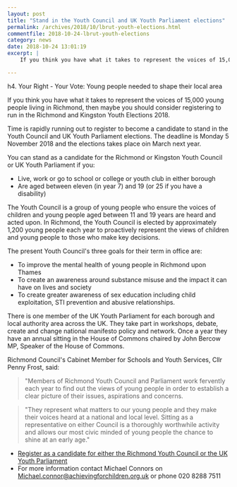 ```yaml
---
layout: post
title: "Stand in the Youth Council and UK Youth Parliament elections"
permalink: /archives/2018/10/lbrut-youth-elections.html
commentfile: 2018-10-24-lbrut-youth-elections
category: news
date: 2018-10-24 13:01:19
excerpt: |
    If you think you have what it takes to represent the voices of 15,000 young people living in Richmond, then maybe you should consider registering to run in the Richmond and Kingston Youth Elections 2018.

---
```

h4. Your Right - Your Vote: Young people needed to shape their local area

If you think you have what it takes to represent the voices of 15,000 young people living in Richmond, then maybe you should consider registering to run in the Richmond and Kingston Youth Elections 2018.

Time is rapidly running out to register to become a candidate to stand in the Youth Council and UK Youth Parliament elections. The deadline is Monday 5 November 2018 and the elections takes place o​in March next year.

You can stand as a candidate for the Richmond or Kingston Youth Council or ​UK ​Youth Parliament if you:

* Live, work or go to school or college or youth club in either borough
* Are aged between eleven (in year 7) and 19 (or 25 if you have a disability)

The​ Youth Council is a group of young people who ensure the voices of children and young people aged between 11 and 19 years are heard and acted upon. In Richmond, the Youth Council is elected by approximately 1,200 young people each year to proactively represent the views of children and young people to those who make key decisions.

The present ​Youth Council's three goals for their term in office are:

* To improve the mental health of young people in Richmond upon Thames
* To create an awareness around substance misuse and the impact it can have on lives and society
* To create greater awareness of sex education including child exploitation, STI prevention and abusive relationships.

There is one member of the UK Youth Parliament for each borough and local authority area across the UK. They take part in workshops, debate, create and change national manifesto policy and network. Once a year they have an annual sitting in the House of Commons chaired by John Bercow MP, Speaker of the House of Commons.

Richmond Council's Cabinet Member for Schools and Youth Services, Cllr Penny Frost, said:

> "Members of Richmond Youth Council and Parliament work fervently each year to find out the views of young people in order to establish a clear picture of their issues, aspirations and concerns.


> "They represent what matters to our young people and they make their voices heard at a national and local level. Sitting as a representative on either Council is a thoroughly worthwhile activity and allows our most civic minded of young people the chance to shine at an early age."


* [Register as a candidate for either the Richmond Youth Council or the UK Youth Parliament](https://www.afcinfo.org.uk/pages/young-people/information-and-advice/getting-involved-taking-part/participation/kingston-and-richmond-youth-council/kingston-and-richmond-youth-council-and-uk-youth-elections)
* For more information contact Michael Connors on [Michael.connor@achievingforchildren.org.uk](:mailto:Michael.connor@achievingforchildren.org.uk) or phone 020 8288 7511
